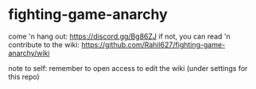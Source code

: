 # fighting-game-anarchy

come 'n hang out: https://discord.gg/Bg86ZJ
if not, you can read 'n contribute to the wiki: https://github.com/Rahil627/fighting-game-anarchy/wiki

note to self: remember to open access to edit the wiki (under settings for this repo)
